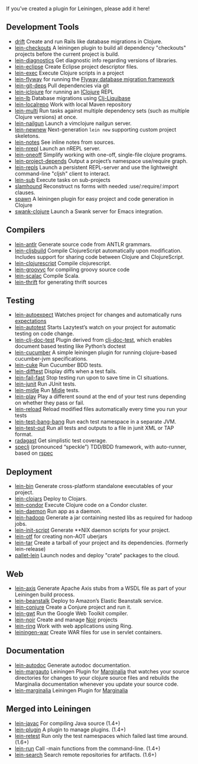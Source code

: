 <!-- -*- auto-fill-function: nil -*-
    In order to support sorting plugins alphabetically, please keep each plugin on its own line. -->

If you’ve created a plugin for Leiningen, please add it here!

## Development Tools

-   [drift](http://github.com/macourtney/drift) Create and run Rails like database migrations in Clojure.
-   [lein-checkouts](https://github.com/guv/lein-checkouts) A leiningen plugin to build all dependency "checkouts" projects before the current project is build.
-   [lein-diagnostics](https://github.com/robwolfe/lein-diagnostics/) Get diagnostic info regarding versions of libraries.
-   [lein-eclipse](https://github.com/abrenk/lein-eclipse) Create Eclipse project descriptor files.
-   [lein-exec](https://github.com/kumarshantanu/lein-exec) Execute Clojure scripts in a project
-   [lein-flyway](https://github.com/teropa/lein-flyway) for running the [Flyway database migration framework](http://code.google.com/p/flyway)
-   [lein-git-deps](https://github.com/tobyhede/lein-git-deps) Pull dependencies via git
-   [lein-iclojure](https://github.com/cosmin/lein-iclojure) for running an [IClojure](https://github.com/cosmin/IClojure) REPL
-   [lein-lb](https://bitbucket.org/kumarshantanu/lein-lb) Database migrations using [Clj-Liquibase](https://bitbucket.org/kumarshantanu/clj-liquibase)
-   [lein-localrepo](https://github.com/kumarshantanu/lein-localrepo) Work with local Maven repository
-   [lein-multi](http://github.com/maravillas/lein-multi) Run tasks against multiple dependency sets (such as multiple Clojure versions) at once.
-   [lein-nailgun](https://github.com/mrowl/lein-nailgun) Launch a vimclojure nailgun server.
-   [lein-newnew](https://github.com/Raynes/lein-newnew) Next-generation `lein new` supporting custom project skeletons.
-   [lein-notes](https://github.com/taweili/lein-notes) See inline notes from sources.
-   [lein-nrepl](https://github.com/stephenalindsay/lein-nrepl) Launch an nREPL server.
-   [lein-oneoff](https://github.com/mtyaka/lein-oneoff) Simplify working with one-off, single-file clojure programs.
-   [lein-project-depends](https://github.com/hugoduncan/lein-namespace-depends) Output a project’s namespace use/require graph.
-   [lein-repls](https://github.com/franks42/lein-repls) Launch a persistent REPL-server and use the lightweight command-line "cljsh" client to interact.
-   [lein-sub](https://github.com/kumarshantanu/lein-sub) Execute tasks on sub-projects
-   [slamhound](http://github.com/technomancy/slamhound) Reconstruct ns forms with needed :use/:require/:import clauses.
-   [spawn](https://github.com/levand/spawn) A leiningen plugin for easy project and code generation in Clojure
-   [swank-clojure](http://github.com/technomancy/swank-clojure) Launch a Swank server for Emacs integration.

## Compilers

-   [lein-antlr](http://github.com/alexhall/lein-antlr) Generate source code from ANTLR grammars.
-   [lein-cljsbuild](http://github.com/emezeske/lein-cljsbuild) Compile ClojureScript automatically upon modification. Includes support for sharing code between Clojure and ClojureScript.
-   [lein-clojurescript](http://github.com/bartonj/lein-clojurescript) Compile clojurescript.
-   [lein-groovyc](https://github.com/kurtharriger/lein-groovyc) for compiling groovy source code
-   [lein-scalac](https://github.com/technomancy/lein-scalac) Compile Scala.
-   [lein-thrift](https://github.com/kurtharriger/lein-thrift) for generating thrift sources

## Testing

-   [lein-autoexpect](https://github.com/jakemcc/lein-autoexpect) Watches project for changes and automatically runs [expectations](https://github.com/jaycfields/expectations)
-   [lein-autotest](http://github.com/dakrone/lein-autotest) Starts Lazytest’s watch on your project for automatic testing on code change.
-   [lein-clj-doc-test](https://github.com/newfoundresearch/lein-clj-doc-test) Plugin derived from [clj-doc-test](https://github.com/Kobold/clj-doc-test/), which enables document based testing like Python’s doctest
-   [lein-cucumber](https://github.com/nilswloka/lein-cucumber) A simple leiningen plugin for running clojure-based cucumber-jvm specifications. 
-   [lein-cuke](http://github.com/mjul/lein-cuke) Run Cucumber BDD tests.
-   [lein-difftest](http://github.com/brentonashworth/lein-difftest) Display diffs when a test fails.
-   [lein-fail-fast](http://github.com/pjstadig/lein-fail-fast) Stop testing run upon to save time in CI situations.
-   [lein-junit](https://github.com/febeling/lein-junit) Run JUnit tests.
-   [lein-midje](https://github.com/marick/lein-midje) Run [Midje](http://github.com/marick/Midje/blob/master/README.md) tests.
-   [lein-play](http://github.com/technomancy/lein-play) Play a different sound at the end of your test runs depending on whether they pass or fail.
-   [lein-reload](https://github.com/paraseba/lein-reload) Reload modified files automatically every time you run your tests
-   [lein-test-bang-bang](https://github.com/joegallo/lein-test-bang-bang) Run each test namespace in a separate JVM.
-   [lein-test-out](https://github.com/arohner/lein-test-out) Run all tests and outputs to a file in junit XML or TAP format.
-   [radagast](http://github.com/Seajure/radagast) Get simplistic test coverage.
-   [speclj](https://github.com/slagyr/speclj) (pronounced “speckle”) TDD/BDD framework, with auto-runner, based on [rspec](http://rspec.info/)

## Deployment

-   [lein-bin](https://github.com/Raynes/lein-bin) Generate cross-platform standalone executables of your project.
-   [lein-clojars](https://github.com/ato/lein-clojars) Deploy to Clojars.
-   [lein-condor](http://github.com/gilesc/lein-condor) Execute Clojure code on a Condor cluster.
-   [lein-daemon](http://github.com/arohner/lein-daemon) Run app as a daemon.
-   [lein-hadoop](http://github.com/ndimiduk/lein-hadoop) Generate a jar containing nested libs as required for hadoop jobs.
-   [lein-init-script](http://github.com/zkim/leiningen-init-script) Generate **NIX daemon scripts for your project.
-   [lein-otf](https://github.com/timmc/lein-otf) for creating non-AOT uberjars
-   [lein-tar](http://github.com/technomancy/lein-tar) Create a tarball of your project and its dependencies. (formerly lein-release)
-   [pallet-lein](http://github.com/pallet/pallet-lein) Launch nodes and deploy "crate" packages to the cloud.

## Web

-   [lein-axis](https://github.com/jaley/lein-axis) Generate Apache Axis stubs from a WSDL file as part of your Leiningen build process.
-   [lein-beanstalk](https://github.com/weavejester/lein-beanstalk) Deploy to Amazon’s Elastic Beanstalk service.
-   [lein-conjure](http://github.com/macourtney/Conjure) Create a Conjure project and run it.
-   [lein-gwt](http://github.com/teropa/lein-gwt) Run the Google Web Toolkit compiler.
-   [lein-noir](https://github.com/ibdknox/lein-noir) Create and manage [Noir](http://www.webnoir.org) projects
-   [lein-ring](https://github.com/weavejester/lein-ring) Work with web applications using Ring.
-   [leiningen-war](http://github.com/alienscience/leiningen-war) Create WAR files for use in servlet containers.

## Documentation

-   [lein-autodoc](https://github.com/tomfaulhaber/lein-autodoc) Generate autodoc documentation.
-   [lein-margauto](https://github.com/kyleburton/lein-margauto) Leiningen Plugin for [Marginalia](https://github.com/fogus/marginalia) that watches your source directories for changes to your clojure source files and rebuilds the Marginalia documentation whenever you update your source code.
-   [lein-marginalia](https://github.com/fogus/lein-marginalia) Leiningen Plugin for [Marginalia](https://github.com/fogus/marginalia)

## Merged into Leiningen

-   [lein-javac](https://github.com/antoniogarrote/lein-javac) For compiling Java source (1.4+)
-   [lein-plugin](http://github.com/trptcolin/lein-plugin) A plugin to manage plugins. (1.4+)
-   [lein-retest](http://github.com/technomancy/lein-retest) Run only the test namespaces which failed last time around. (1.6+)
-   [lein-run](http://github.com/sids/lein-run) Call -main functions from the command-line. (1.4+)
-   [lein-search](http://github.com/Licenser/lein-search) Search remote repositories for artifacts. (1.6+)
